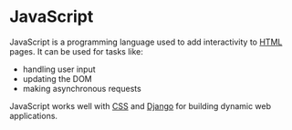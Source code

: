 # JavaScript

JavaScript is a programming language used to add interactivity to [HTML](/wiki/HTML) pages. It can be used for tasks like:

* handling user input  
* updating the DOM  
* making asynchronous requests  

JavaScript works well with [CSS](/wiki/CSS) and [Django](/wiki/Django) for building dynamic web applications.